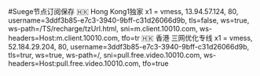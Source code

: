 #Suege节点订阅保存
🇭🇰 Hong Kong1独家 x1 = vmess, 13.94.57.124, 80, username=3ddf3b85-e7c3-3940-9bff-c31d26066d9b, tls=false, ws=true, ws-path=/TS/recharge/tzUrl.html, sni=m.client.10010.com, ws-headers=Host:m.client.10010.com, tfo=tr
🇭🇰 香港 三网优化专线 x1 = vmess, 52.184.29.204, 80, username=3ddf3b85-e7c3-3940-9bff-c31d26066d9b, tls=trur, ws=true, ws-path=/, sni=pull.free.video.10010.com, ws-headers=Host:pull.free.video.10010.com, tfo=true
